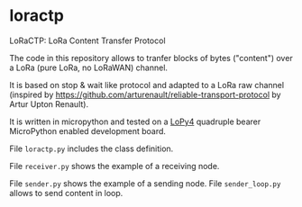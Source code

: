 # loractp
LoRaCTP: LoRa Content Transfer Protocol

The code in this repository allows to tranfer blocks of bytes ("content") over a LoRa (pure LoRa, no LoRaWAN) channel.

It is based on stop & wait like protocol and adapted to a LoRa raw channel (inspired by https://github.com/arturenault/reliable-transport-protocol by Artur Upton Renault).

It is written in micropython and tested on a [LoPy4](https://pycom.io/product/lopy4/) quadruple bearer MicroPython enabled development board.


File `loractp.py` includes the class definition.

File `receiver.py` shows the example of a receiving node.

File `sender.py` shows the example of a sending node. File `sender_loop.py` allows to send content in loop.